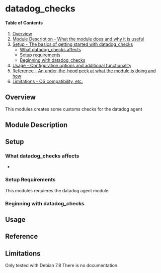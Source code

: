 # datadog_checks

#### Table of Contents

1. [Overview](#overview)
2. [Module Description - What the module does and why it is useful](#module-description)
3. [Setup - The basics of getting started with datadog_checks](#setup)
    * [What datadog_checks affects](#what-datadog_checks-affects)
    * [Setup requirements](#setup-requirements)
    * [Beginning with datadog_checks](#beginning-with-datadog_checks)
4. [Usage - Configuration options and additional functionality](#usage)
5. [Reference - An under-the-hood peek at what the module is doing and how](#reference)
5. [Limitations - OS compatibility, etc.](#limitations)

## Overview

This modules creates some customs checks for the datadog agent

## Module Description


## Setup

### What datadog_checks affects

*

### Setup Requirements

This modules requieres the datadog agent module

### Beginning with datadog_checks


## Usage


## Reference


## Limitations

Only tested with Debian 7.8
There is no documentation

